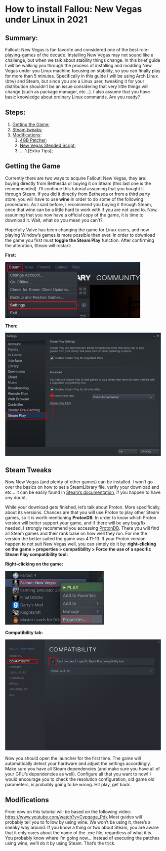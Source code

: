 # **How to install Fallou: New Vegas under Linux in 2021**

## Summary: 
Fallout: New Vegas is fan favorite and considered one of the best role-playing-games of the decade.
Installing New Vegas may not sound like a challenge, but when we talk about stability things change. In this brief guide I will be walking you through the process of installing and modding New Vegas under you Linux machine focusing on stability, so you can finally play for more than 5 minutes. Specifically in this guide I will be using Arch Linux (btw) and Steam, but since you are a Linux user, tweaking it for your distribution shouldn’t be an issue considering that very little things will change (such as package manager, etc...). I also assume that you have basic knowledge about ordinary Linux commands. Are you ready?

## Steps:
1. [Getting the Game](#getting-the-game);
1. [Steam tweaks](#steam-tweaks);
1. [Modifications](#modifications):
   1. [4GB Patcher](#);
   1. [New Vegas Stended Script](#);
   1. ...
1.[Extra Tips];


## Getting the Game
Currently there are two ways to acquire Fallout: New Vegas, they are: buying directly from Bethesda or buying  it on Steam (this last one is the recommended). I’ll continue this tutorial assuming that you bought it through Steam. If you did it directly from Bethesda or from a third party store, you will have to use **wine** in order to do some of the following procedures. As I said before, I recommend you buying it through Steam, once that wine can be a little hard to work with if you are not used to. Now, assuming that you now have a official copy of the game, it is time to download it. Wait, what do you mean you can’t? 

Hopefully Valve has been changing the game for Linux users, and now playing Window’s games is more possible than ever. In order to download the game you first must **toggle the Steam Play** function. After confirming the alteration, Steam will restart:


**First:**

![Alt text](/images/steam_play1.png "Steam Play 1")



**Then:**

![Alt text](/images/steam_play2.png "Steam Play 2")


## Steam Tweaks
Now New Vegas (and plenty of other games) can be installed. I won’t go over the basics on how to set a SteamLibrary file, verify your download and etc… it can be easily found in [Steam’s documentation](https://support.steampowered.com/kb.php), if you happen to have any doubt.


While your download gets finished, let’s talk about Proton. More specifically, about its versions. Chances are that you will use Proton to play other Steam games, so it is worth mentioning **ProtonDB**. In order to know which Proton version will better support your game, and if there will be any bug/fix needed, I strongly recommend you accessing [ProtonDB](https://www.protondb.com/). There you will find all Steam games and their rank base on how well they run.
For me the version the better suited the game was 4.11-13. If your Proton version happen to not suit New Vegas well, you can simply do it by: **right-clicking on the game > properties > compatibility > Force the use of a specific Steam Play compatibility tool:**


**Right-clicking on the game:**

![Alt text](/images/proton_version1.png "Changing the Proton version for a specific game")



**Compatibility tab:**

![Alt text](/images/proton_version2.png "Choosing a Proton version")


Now you should open the launcher for the first time. The game will automatically detect your hardware and adjust the settings accordingly. Make sure you have all Steam dependencies (and make sure you have all of your GPU’s dependencies as well). Configure all that you want to now! I would encourage you to check the resolution configuration, old game old parameters, is probably going to be wrong. Hit play, get back.


## Modifications
From now on this tutorial will be based on the following video: https://www.youtube.com/watch?v=Cypqage_Pdk
Most guides will probably tell you to follow by using wine. We won’t be using it, there’s a sneaky way around. If you know a thing or two about Steam, you are aware that it only cares about the name of the .exe file, regardless of what it is. You probably know where I’m going now… Instead of executing the patches using wine, we’ll do it by using Steam. That’s the trick.